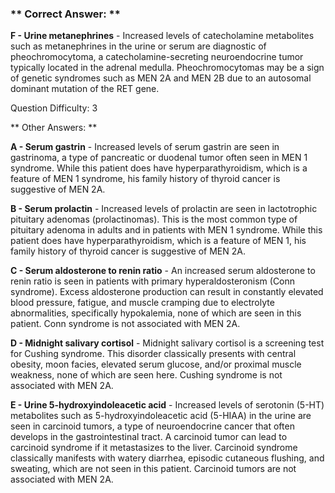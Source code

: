 ### ** Correct Answer: **

**F - Urine metanephrines** - Increased levels of catecholamine metabolites such as metanephrines in the urine or serum are diagnostic of pheochromocytoma, a catecholamine-secreting neuroendocrine tumor typically located in the adrenal medulla. Pheochromocytomas may be a sign of genetic syndromes such as MEN 2A and MEN 2B due to an autosomal dominant mutation of the RET gene.

Question Difficulty: 3

** Other Answers: **

**A - Serum gastrin** - Increased levels of serum gastrin are seen in gastrinoma, a type of pancreatic or duodenal tumor often seen in MEN 1 syndrome. While this patient does have hyperparathyroidism, which is a feature of MEN 1 syndrome, his family history of thyroid cancer is suggestive of MEN 2A.

**B - Serum prolactin** - Increased levels of prolactin are seen in lactotrophic pituitary adenomas (prolactinomas). This is the most common type of pituitary adenoma in adults and in patients with MEN 1 syndrome. While this patient does have hyperparathyroidism, which is a feature of MEN 1, his family history of thyroid cancer is suggestive of MEN 2A.

**C - Serum aldosterone to renin ratio** - An increased serum aldosterone to renin ratio is seen in patients with primary hyperaldosteronism (Conn syndrome). Excess aldosterone production can result in constantly elevated blood pressure, fatigue, and muscle cramping due to electrolyte abnormalities, specifically hypokalemia, none of which are seen in this patient. Conn syndrome is not associated with MEN 2A.

**D - Midnight salivary cortisol** - Midnight salivary cortisol is a screening test for Cushing syndrome. This disorder classically presents with central obesity, moon facies, elevated serum glucose, and/or proximal muscle weakness, none of which are seen here. Cushing syndrome is not associated with MEN 2A.

**E - Urine 5-hydroxyindoleacetic acid** - Increased levels of serotonin (5-HT) metabolites such as 5-hydroxyindoleacetic acid (5-HIAA) in the urine are seen in carcinoid tumors, a type of neuroendocrine cancer that often develops in the gastrointestinal tract. A carcinoid tumor can lead to carcinoid syndrome if it metastasizes to the liver. Carcinoid syndrome classically manifests with watery diarrhea, episodic cutaneous flushing, and sweating, which are not seen in this patient. Carcinoid tumors are not associated with MEN 2A.


